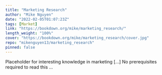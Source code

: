 ```yaml
---
title: "Marketing Research"
author: "Mike Nguyen"
date: "2022-02-05T01:07:23Z"
tags: [Market]
link: "https://bookdown.org/mike/marketing_research/"
length_weight: "100%"
cover: "https://bookdown.org/mike/marketing_research/cover.jpg"
repo: "mikenguyen13/marketing_research"
pinned: false
---
```


Placeholder for interesting knowledge in marketing [...] No prerequisites required to read this ...
